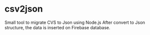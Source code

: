 # csv2json
Small tool to migrate CVS to Json using Node.js
After convert to Json structure, the data is inserted on Firebase database.

